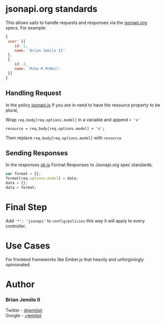 # jsonapi.org standards #

This allows sails to handle requests and responses via the [jsonapi.org](http://jsonapi.org) specs. For example: 
	   
```js
{
 user: [{
 	id: 1,
 	name: 'Brian Jemilo II'
 },
 {
 	id: 2,
 	name: 'Mike R McNeil'
 }]
}
```

## Handling Request ##

In the policy [jsonapi.js](https://github.com/JemiloII/contribute-to-sails101/blob/master/api/policies/jsonapi.js)
If you are in need to have the resource property to be plural,

Wrap `req.body[req.options.model]` in a variable and append `+ 's'`

`resource = req.body[req.options.model] + 's';`

Then replace `req.body[req.options.model]` with `resource`

## Sending Responses ##

In the responses [ok.js](https://github.com/JemiloII/contribute-to-sails101/blob/master/api/responsess/ok.js)
Format Responses to Jsonapi.org spec standards.
```js
var format = {};
format[req.options.model] = data;
data = {};
data = format;
```

# Final Step

Add `'*': 'jsonapi'` to `config/policies` this way it will apply to every controller.


# Use Cases #
 
For frontend frameworks like Ember.js that heavily and unforgivingly opinionated.
	
# Author #
### Brian Jemilo II ###

Twitter   - [@jemiloii](http://twitter.com/jemiloii)  
Google    - [+jemiloii](http://plus.google.com/+JemiloII)  
